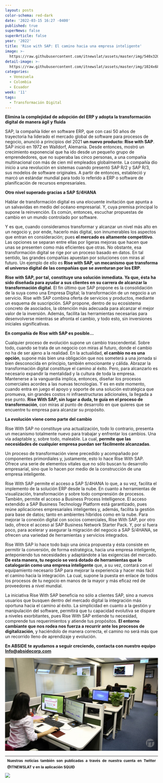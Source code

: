 ```yaml
---
layout: posts
color-schema: red-dark
date: '2022-03-15 16:27 -0400'
published: true
superNews: false
superArticle: false
year: '2022'
title: 'Rise with SAP: El camino hacia una empresa inteligente'
image: >-
  https://raw.githubusercontent.com/itnewslat/assets/master/img/540x320/Empresa-Oficina-p.jpg
detail-image: >-
  https://raw.githubusercontent.com/itnewslat/assets/master/img/1024x680/Empresa-Oficina-g.jpg
categories:
  - Venezuela
  - Colombia
  - Ecuador
week: '11'
tags:
  - Transformación Digital
---
```

**Elimina la complejidad de adopción del ERP y adopta la transformación digital de manera ágil y fluida**

SAP, la compañía líder en software ERP, que con casi 50 años de trayectoria ha liderado el mercado global de software para procesos de negocio, anunció a principios del 2021 **un nuevo producto: Rise with SAP**.  SAP inició en 1972 en Walldorf, Alemania. Desde entonces, mostró un crecimiento exponencial que ha ido desde un pequeño grupo de emprendedores, que no superaba las cinco personas, a una compañía multinacional con más de cien mil empleados globalmente. La compañía dio inicio a una revolución en sistemas cuando presentó SAP R/2 y SAP R/3, sus modelos de software originales. A partir de entonces, estableció y marcó un estándar mundial para todo lo referido a ERP o software de planificación de recursos empresariales. 

**Otro nivel superado gracias a SAP S/4HANA**

Hablar de transformación digital es una elocuente invitación que apunta a un salvavidas en medio del océano empresarial. Y, cuya premisa principal lo supone la reinvención. Es común, entonces, escuchar propuestas de cambio en un mundo controlado por software. 

Y es que, cuando consideramos transformar y alcanzar un nivel más alto en un negocio y, por ende,  hacerlo más digital, son innumerables los aspectos que entran en consideración; pues **el mercado es altamente competitivo**. Las opciones se separan entre ellas por ligeras mejoras que hacen que unas se presenten como más eficientes que otras. No obstante, esa transformación digital se rige por un proceso basado en datos. En tal sentido, las grandes compañías apuestan por soluciones con miras al futuro. Un ejemplo de ello es **Rise with SAP, un mecanismo que transforma el universo digital de las compañías que se aventuran por los ERP**.

**Rise with SAP, por tal, constituye una solución inmediata. Ya que, ésta ha sido diseñada para ayudar a sus clientes en su carrera de alcanzar la transformación digital**. El fin último que SAP propone es la consolidación de la suya como una Empresa Digital; la transformación de un negocio a un servicio. Rise with SAP combina oferta de servicios y productos, mediante un esquema de suscripción. SAP propone, dentro de su ecosistema concreto de asociados, la obtención más adecuada para alcanzar el mejor valor de la inversión. Además, facilita las herramientas necesarias para desenvolverse mientras se afronta el cambio, y todo esto, sin inversiones iniciales significativas. 

**En compañía de Rise with SAP es posible…**

Cualquier proceso de evolución supone un cambio trascendental. Sobre todo,  cuando se trata de un negocio con miras al futuro, donde el cambio no ha de ser ajeno a la realidad. En la actualidad, **el cambio no es una opción**, supone más bien una obligación que nos someterá a una jornada si bien desconocida en principio, también emocionante y cálida. Abrazar la transformación digital constituye el camino al éxito. Pero, para alcanzarlo es necesario expandir la mentalidad y la cultura de toda la empresa. Mantenerse a la vanguardia implica, entonces, diseñar los procesos comerciales acordes a las nuevas tecnologías. Y es en este momento, cuando entra en juego el apoyo y soporte de una solución estratégica que promueva, sin grandes costos ni infraestructuras adicionales, la llegada a ese punto. **Rise With SAP, sin lugar a duda, te guía en el proceso de transformación**, con miras al punto de desarrollo en que quieres que se encuentre tu empresa para alcanzar su propósito.

**La evolución viene como parte del cambio**

Rise With SAP no constituye una actualización, todo lo contrario, presenta un mecanismo totalmente nuevo para trabajar y enfrentar los cambios. Una vía adaptable y, sobre todo, maleable. La cual, **permite que las necesidades de cualquier empresa puedan ser fácilmente alcanzadas**. 

Un proceso de transformación viene precedido y acompañado por componentes primordiales y, justamente, esto lo hace Rise With SAP. Ofrece una serie de elementos vitales que no sólo buscan tu desarrollo empresarial, sino que lo hacen por medio de la construcción de una empresa inteligente. 

Rise With SAP permite el acceso a SAP S/4HANA lo que, a su vez, facilita el implemento de la solución ERP desde la nube. En cuanto a herramientas de visualización, transformación y sobre todo comprensión de procesos. También, permite el acceso a Business Process Intelligence. El acceso extendido a SAP Business Technology Platform está garantizado, pues reúne aplicaciones empresariales inteligentes y, además, facilita la gestión para base de datos; tanto en ambientes híbridos como en la nube. Para mejorar la conexión digital con socios comerciales, Rise With SAP, por otro lado,  ofrece el acceso al SAP Business Network Starter Pack. Y, por si fuera poco, para acelerar y asegurar la migración del negocio a SAP S/4HANA, se ofrecen una variedad de herramientas y servicios integrados.

Rise With SAP lo hace todo bajo una única propuesta y ésta consiste en permitir la conversión, de forma estratégica, hacia una empresa inteligente, anteponiendo tus necesidades y adaptándote a las exigencias del mercado. **De esta manera, tu negocio se verá dotado de herramientas que lo catalogarán como una empresa inteligente** que, a su vez, contará con el equipamiento necesario SAP para mejorar la  experiencia y hacer más fácil el camino hacia la integración. La cual, supone la puesta en enlace de todos los procesos de tu negocio en manos de la mayor y más eficaz red de proveedores a nivel mundial.

La iniciativa Rise With SAP beneficia no sólo a clientes SAP, sino a nuevos usuarios que busquen dentro del mercado digital la integración más oportuna hacia el camino al éxito. La simplicidad en cuanto a la gestión y manipulación del software, permitirá que tu capacidad evolutiva se dispare a niveles exorbitantes, pues Rise With SAP entiende tu necesidad, comprende tus requerimientos y atiende tus propósitos. **El entorno cambiante que nos rodea nos fuerza a recurrir ante los procesos de digitalización**, y haciéndolo de manera correcta, el camino no será más que un recorrido lleno de aprendizaje y evolución.

**En ABSIDE te ayudamos a seguir creciendo, contacta con nuestro equipo
[Info@absidecorp.com](mailto://Info@absidecorp.com)**

![](https://raw.githubusercontent.com/itnewslat/assets/master/img/540x320/Empresa-Oficina-p.jpg)

<table style="height: 42px;" width="569">
<tbody>
<tr>
<td style="text-align: justify;"><sub><strong>Nuestras noticias también son publicadas a través de nuestra cuenta en Twitter <a href="https://twitter.com/itnewslat?lang=es">@ITNEWSLAT</a> y en la aplicación <a href="https://squidapp.co/en/">SQUID</a></strong></sub></td>
</tr>
</tbody>
</table>

<img src="https://tracker.metricool.com/c3po.jpg?hash=56f88a41e39ab42c063cc51676587a04"/>
